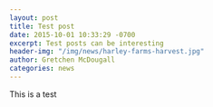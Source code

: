```yaml
---
layout: post
title: Test post
date: 2015-10-01 10:33:29 -0700
excerpt: Test posts can be interesting
header-img: "/img/news/harley-farms-harvest.jpg"
author: Gretchen McDougall
categories: news
---
```

This is a test
